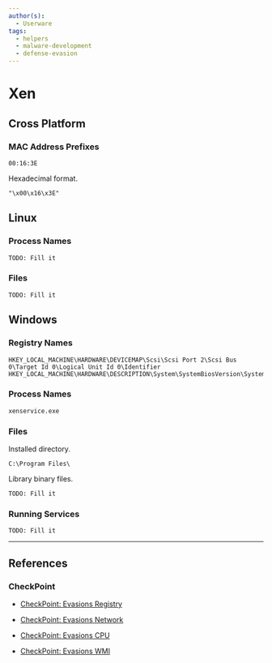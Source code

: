 ```yaml
---
author(s):
  - Userware
tags:
  - helpers
  - malware-development
  - defense-evasion
---
```

# Xen

## Cross Platform

### MAC Address Prefixes

```
00:16:3E
```

Hexadecimal format.

```
"\x00\x16\x3E"
```

## Linux

### Process Names

```
TODO: Fill it
```

### Files

```
TODO: Fill it
```

## Windows

### Registry Names

```
HKEY_LOCAL_MACHINE\HARDWARE\DEVICEMAP\Scsi\Scsi Port 2\Scsi Bus 0\Target Id 0\Logical Unit Id 0\Identifier
HKEY_LOCAL_MACHINE\HARDWARE\DESCRIPTION\System\SystemBiosVersion\SystemBiosVersion
```

### Process Names

```
xenservice.exe
```

### Files

Installed directory.

```
C:\Program Files\
```

Library binary files.

```
TODO: Fill it
```

### Running Services

```
TODO: Fill it
```

---
## References

### CheckPoint

- [CheckPoint: Evasions Registry](https://evasions.checkpoint.com/src/Evasions/techniques/registry.html)

- [CheckPoint: Evasions Network](https://evasions.checkpoint.com/src/Evasions/techniques/network.html)

- [CheckPoint: Evasions CPU](https://evasions.checkpoint.com/src/Evasions/techniques/cpu.html)

- [CheckPoint: Evasions WMI](https://evasions.checkpoint.com/src/Evasions/techniques/wmi.html)